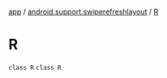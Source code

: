 [app](../../index.md) / [android.support.swiperefreshlayout](../index.md) / [R](./index.md)

# R

`class R`
`class R`